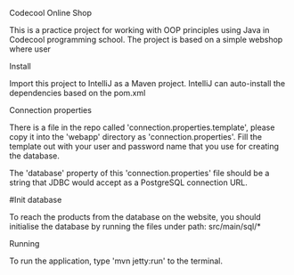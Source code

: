 Codecool Online Shop

This is a practice project for working with OOP principles using Java in Codecool programming school.
The project is based on a simple webshop where user 

Install

Import this project to IntelliJ as a Maven project. IntelliJ can auto-install the dependencies based on the pom.xml

Connection properties

There is a file in the repo called 'connection.properties.template', please copy it into the 'webapp' directory as 'connection.properties'. Fill the template out with your user and password name that you use for creating the database.

The 'database' property of this 'connection.properties' file should be a string that JDBC would accept as a PostgreSQL connection URL.

#Init database

To reach the products from the database on the website, you should initialise the database by running the files under path: src/main/sql/*

Running

To run the application, type 'mvn jetty:run' to the terminal.
